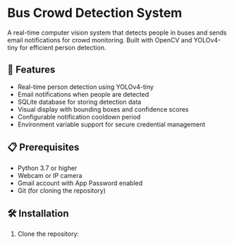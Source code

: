 # Bus Crowd Detection System

A real-time computer vision system that detects people in buses and sends email notifications for crowd monitoring. Built with OpenCV and YOLOv4-tiny for efficient person detection.

## 🚀 Features

- Real-time person detection using YOLOv4-tiny
- Email notifications when people are detected
- SQLite database for storing detection data
- Visual display with bounding boxes and confidence scores
- Configurable notification cooldown period
- Environment variable support for secure credential management

## 📋 Prerequisites

- Python 3.7 or higher
- Webcam or IP camera
- Gmail account with App Password enabled
- Git (for cloning the repository)

## 🛠️ Installation

1. Clone the repository: